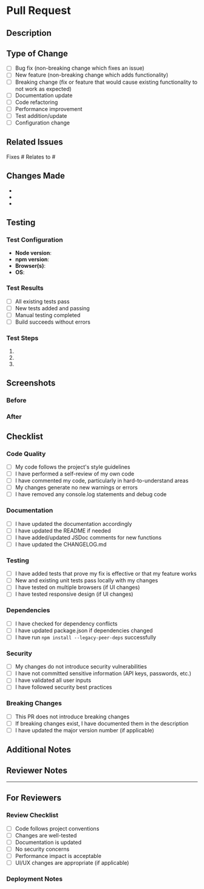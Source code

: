 # Pull Request

## Description

<!-- Provide a brief description of the changes in this PR -->

## Type of Change

<!-- Mark the relevant option with an "x" -->

- [ ] Bug fix (non-breaking change which fixes an issue)
- [ ] New feature (non-breaking change which adds functionality)
- [ ] Breaking change (fix or feature that would cause existing functionality to not work as expected)
- [ ] Documentation update
- [ ] Code refactoring
- [ ] Performance improvement
- [ ] Test addition/update
- [ ] Configuration change

## Related Issues

<!-- Link to related issues using #issue_number -->

Fixes #
Relates to #

## Changes Made

<!-- List the main changes made in this PR -->

-
-
-

## Testing

<!-- Describe the tests you ran to verify your changes -->

### Test Configuration

- **Node version**:
- **npm version**:
- **Browser(s)**:
- **OS**:

### Test Results

- [ ] All existing tests pass
- [ ] New tests added and passing
- [ ] Manual testing completed
- [ ] Build succeeds without errors

### Test Steps

1.
2.
3.

## Screenshots

<!-- If applicable, add screenshots to help explain your changes -->

### Before

### After

## Checklist

<!-- Mark completed items with an "x" -->

### Code Quality

- [ ] My code follows the project's style guidelines
- [ ] I have performed a self-review of my own code
- [ ] I have commented my code, particularly in hard-to-understand areas
- [ ] My changes generate no new warnings or errors
- [ ] I have removed any console.log statements and debug code

### Documentation

- [ ] I have updated the documentation accordingly
- [ ] I have updated the README if needed
- [ ] I have added/updated JSDoc comments for new functions
- [ ] I have updated the CHANGELOG.md

### Testing

- [ ] I have added tests that prove my fix is effective or that my feature works
- [ ] New and existing unit tests pass locally with my changes
- [ ] I have tested on multiple browsers (if UI changes)
- [ ] I have tested responsive design (if UI changes)

### Dependencies

- [ ] I have checked for dependency conflicts
- [ ] I have updated package.json if dependencies changed
- [ ] I have run `npm install --legacy-peer-deps` successfully

### Security

- [ ] My changes do not introduce security vulnerabilities
- [ ] I have not committed sensitive information (API keys, passwords, etc.)
- [ ] I have validated all user inputs
- [ ] I have followed security best practices

### Breaking Changes

- [ ] This PR does not introduce breaking changes
- [ ] If breaking changes exist, I have documented them in the description
- [ ] I have updated the major version number (if applicable)

## Additional Notes

<!-- Add any additional notes, concerns, or context about the PR -->

## Reviewer Notes

<!-- Any specific areas you'd like reviewers to focus on? -->

---

## For Reviewers

### Review Checklist

- [ ] Code follows project conventions
- [ ] Changes are well-tested
- [ ] Documentation is updated
- [ ] No security concerns
- [ ] Performance impact is acceptable
- [ ] UI/UX changes are appropriate (if applicable)

### Deployment Notes

<!-- Any special considerations for deployment? -->
